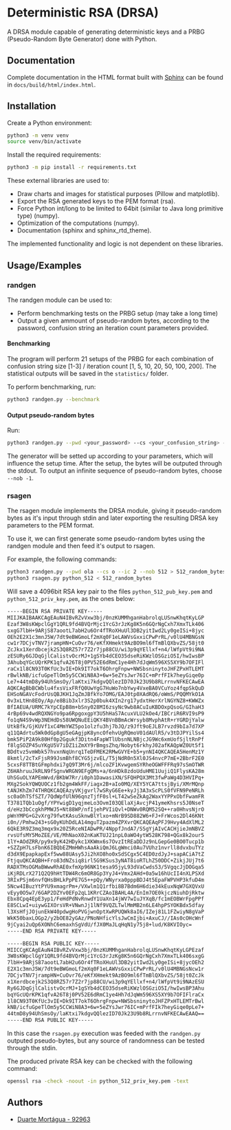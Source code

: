 
# Deterministic RSA (DRSA)

A DRSA module capable of generating deterministic keys and a PRBG (Pseudo-Random Byte Generator) done with Python.



## Documentation

Complete documentation in the HTML format built with [Sphinx](https://www.sphinx-doc.org/en/master/) can be found in `docs/build/html/index.html`. 

## Installation

Create a Python environment:

```bash
python3 -m venv venv
source venv/bin/activate
```

Install the required requirements:
```bash
python3 -m pip install -r requirements.txt
```

These external libraries are used to:
- Draw charts and images for statistical purposes (Pillow and matplotlib).
- Export the RSA generated keys to the PEM format (rsa).
- Force Python int/long to be limited to 64bit (similar to Java long primitive type) (numpy).
- Optimization of the computations (numpy).
- Documentation (sphinx and sphinx_rtd_theme).

The implemented functionality and logic is not dependent on these libraries.
    
## Usage/Examples

### randgen

The randgen module can be used to:
- Perform benchmarking tests on the PRBG setup (may take a long time)
- Output a given ammount of pseudo-random bytes, according to the password, confusion string an iteration count parameters provided.

#### Benchmarking

The program will perform 21 setups of the PRBG for each combination of confusion string size [1-3] / iteration count [1, 5, 10, 20, 50, 100, 200].
The statistical outputs will be saved in the `statistics/` folder.

To perform benchmarking, run:

```bash
python3 randgen.py --benchmark
```

#### Output pseudo-random bytes

Run:

```bash
python3 randgen.py --pwd <your_password> --cs <your_confusion_string> --ic <your_iteration_count> --nob <number_of_bytes>
```

The generator will be setted up according to your parameters, which will influence the setup time. After the setup, the bytes will be outputed through the stdout.
To output an infinite sequence of pseudo-random bytes, choose `--nob -1`.

### rsagen

The rsagen module implements the DRSA module, giving it pseudo-random bytes as it's input through stdin and later exporting the resulting DRSA key parameters to the PEM format.

To use it, we can first generate some pseudo-random bytes using the randgen module and then feed it's output to rsagen.

For example, the following commands:
```bash
python3 randgen.py --pwd ola --cs o --ic 2 --nob 512 > 512_random_bytes
python3 rsagen.py python_512 < 512_random_bytes
```

Will save a 4096bit RSA key pair to the files `python_512_pub_key.pem` and `python_512_priv_key.pem`, as the ones below:

```bash
-----BEGIN RSA PRIVATE KEY-----
MIIJKAIBAAKCAgEAuN4IBvRZvVxw3bj/0nzKUMMhganHabrolqLUSnwKhqtKyLGP
Ezaf3W8sKWpclGgY1QRL9fd4BVQrMjc1YcG3rJzKg8K5n6GQrNgCxh7XmxTLk406
sxgG7lbH+9ARjS87aootL7abH2u6Or4fTRoXHuUl3DB2yitIwd2Ly0geISi+8jyc
OEh2E2X1c3mnJ5W/7dt9eBWGmoLf2mXq0F1eLAWVsGxxiCPwPrRL/v0lU4MBNGsN
cw1r7DCjvTNV7jrampHN+CuOvr76/eKfXHmekt9AzBO9ml6fTmBlQXbvZS/58jt0
ZcJkx1Xerdbcejk2S3Q8RZ57r7Z2r7jp88CU/wi3p9qYEllxf+n4/lWfpVt9i9NA
zESURy6GJDqGjlCalistvOcrMJ+1gSYb4dCEO35dseRiKWzlOSGziO5I/hwIwsBP
3AhubqYGcUQrKPK1qfvA26T8j0PV52E6dRmC1ye4Hh7dJqWm596XS5XY9b7OFIFl
raCx1l8CN93T0KfUc3vIE+Dk9IT7okT6OhrgFnpw+NWSbsninytoJHFZPxHTLEMT
rBwlkNB/icfuGpeTlOm5y5CCWiN8A3+6w+5eZYsJwr76IC+mPrfFIk7heyGiqe0p
Le7+44tmD8y94UhSmsOy/laKtxi7kdgvQQlezID70Jk23U9b8RLrrnvNFKECAwEA
AQKCAgBbBCWblu4fxsVixFRfQ0UwYgG7HuWo7nbYwy4VxeBA0VCuYoz4fqpSkQuD
EHSoNGAVcFodrUsQBJKH1JqZmJBfkYo7OMG/EAJ0tp0XAdRQ6/oWmS/PQQMYkO1A
0v3xLtHn8EOy/Ap/e8Bib3xlr3S2p0buk4XIn2rg17ydxtHerXrlNGYNZ8+KWWZx
BfIAEUA/URMC7kYpCEpB8m+bSny028MI6zsyNc9wb8ACuIuKBDOxpQsoG/GIhaH3
4rBp69v4wdRQXNGYo9pa6RpgoxgpY3U5hHaS7AcuxVLU2kOe4/IBCriR6RVI9sP9
fo1qN4S9vWp3NEHdDs58UWQNuEEiQKY4BVnBBmAcWrsyb8MvphAtR+rYGRDjYalw
UtkBfk/GjKUVf1xC4MmYWZ5po1olzfu3hj7bJQ/z9Jft9oEJLB7rvzd9bIa7d7XP
q11QAdrtu5Wk0dGp8gU5eGAgjpK8yncOfehvUgRQmoV01dAUlR5/v3tDJPYilSs4
bmk5PiP2A9k80Hf0p2Ggukf3Ditn4FapWTlUbsnNLNBjcJG9Wc6xmUofSjltRnPf
f8lgSOZP45uYKgU5V7iDZ1iZmXY9rBmgsZhq/Nobyt6rkhyJ02afKAQpWZ0Ut5f1
BDdtvz5vmWbk57hvxnNqUnrq1TeDFMEK2RMwGVYE+b5+ynNI4QKCAQEA5HenMz1Y
8kmtl/2cTxFjsR99JsmBhf8CYG5jzvEL/T5jNdR0n5Xl0JS4nvcP7mE+2BbrF2E0
5cxsF8TTBtGFmphdxi7gQ9T3Mr6j/mlcoZF1KvwgemSYRheOGWFFFRq97sSmOTWR
Z6HAhruuJkRLN9fSgnvWRGN9EFgQMs+a/6nHDk8zdoUduHME1UujiQ1FlysKA28m
UhSGuOLYAPEmWvd/BKbW7Rr/i0ph1DawasiXN/SFQHPQX3Mt3fwPaWg4D3HVIPq+
MXg2SokYQWQUOCz1fb2gm4WkFF/iagx2B+aIo0MQ/XEY5YCA7ttsjByi/XMrMQnp
tANJKhZm74THRQKCAQEAzyVKjgvrl7wSRyG6Ee+kyJj3A3xScPLS0fVFN9PeNRLh
sc0aOhTSfSZT/7QdWpfUlN96qnzTjfF0sl+LT42wSeZkAg2WaxYYPPxObfFwamFR
T3781TQb1uOgf/YPYwigD1yqjmeLo3OvmI03QElaXjAvcjP41ymeKhsrs5J0NseT
d/eHz3bCcgkhPMWJ5+Nt88WP/nfIjehPVIiQvl+DNWv0RQM52SQ++ra0HhvsNjrO
pWnYMPG+G2vXrg79fwtKAsuSknwBlYlxo+mNrB9SD882W6+FJ+FrWcos2Dl46KNt
i0n//Pmhw243+sG0yKUhDdLA14mguT2pazm4ZPXvrQKCAQEAqPFJ9Hvy4AdXlML2
6QkE3R9Z3mq3mqx9x20Z5RceNIADwPR/4NppfJndA7/SSgYjAIvCACHjieJmNBVZ
rvsUfsMY5MoZEE/VE/MhNaoX02nKaKTUJ21npL0aWO4ytW528K798+QGx8k2our5
1lY+AOdZRR/py9x9yK42HDykc1XKWmx6s7OvzItREaDDJz9nLGepGe0BO0Tucp1b
+SZZpH7LsFbnK6IBQbEZMmHWhsAaAkiQmJ6LgWmci0Au7VUhz1nvrll8dvxbuTYz
d3dX9EpapkapExf5ww88UAsy5Ji2hXO8ho0xSdSCgx5C4ED0zdJyJ+sapACiA7tZ
FtjquQKCAQBH+Fro83dNZsiq8irl5G9KSus3yNAT8ioRTLhZ50DDC+ZikjJUj7t6
RADXTMsOGMaBWwwRhAE0xfmXp96NK1tesa95jyL93dVaCwds53/5VgqcJjDOGqa5
iKjRDLrX271Q2Q9hHtTDW4Rc6mOR8Gp3YyJ4+Vmx2AHd+0a5w16hUcII4nXLPSXd
3RIxPSjm6nvfQHsBHLkPpPE7G5++pQy/WNyrxa0pppBDJ4t5EpaFWPVHP3kfuD4m
5Ncw4IBuzYtPYU9xmagrPm+/VXwlm1Q1rfbi8B7Bdm6H6die34kEuxNqW7GXQVxU
vEyy0O5w7/6GAP2DZYv0EFp2qL1KRrCZAoIBAHL4A/EnIm7OE0kjczNiuhDjRktw
Ebx8Cpq4EpE3yp1/FeHdPdNvRnwdY1UaXn14jWV7wIuJYXqB/fc1mEOBWrFpgPPf
E8SCLwI+uiywGIXOrsVR+VNwnJj1lNf9VQZLTwlMmMB2n6LE4hpPSYOKBdx5dfay
l3XsHfjJOjunEkW40pdwgHoPVGjwnOptXwRPUQWk8aI6/IZej81L1FZwiyN8gVaP
WkK50baxLOGp2/y2bOE82yGAz/PNoNHficYlsJwCmIjbi+AxuCJ//IAs0cOHcWnf
9jCyai2uQp6XONhC6emaxhSgVdU/fJX0MaJLqHqN1y75j8+lud/K8KVIOyc=
-----END RSA PRIVATE KEY-----
```

```bash
-----BEGIN RSA PUBLIC KEY-----
MIICCgKCAgEAuN4IBvRZvVxw3bj/0nzKUMMhganHabrolqLUSnwKhqtKyLGPEzaf
3W8sKWpclGgY1QRL9fd4BVQrMjc1YcG3rJzKg8K5n6GQrNgCxh7XmxTLk406sxgG
7lbH+9ARjS87aootL7abH2u6Or4fTRoXHuUl3DB2yitIwd2Ly0geISi+8jycOEh2
E2X1c3mnJ5W/7dt9eBWGmoLf2mXq0F1eLAWVsGxxiCPwPrRL/v0lU4MBNGsNcw1r
7DCjvTNV7jrampHN+CuOvr76/eKfXHmekt9AzBO9ml6fTmBlQXbvZS/58jt0ZcJk
x1Xerdbcejk2S3Q8RZ57r7Z2r7jp88CU/wi3p9qYEllxf+n4/lWfpVt9i9NAzESU
Ry6GJDqGjlCalistvOcrMJ+1gSYb4dCEO35dseRiKWzlOSGziO5I/hwIwsBP3Ahu
bqYGcUQrKPK1qfvA26T8j0PV52E6dRmC1ye4Hh7dJqWm596XS5XY9b7OFIFlraCx
1l8CN93T0KfUc3vIE+Dk9IT7okT6OhrgFnpw+NWSbsninytoJHFZPxHTLEMTrBwl
kNB/icfuGpeTlOm5y5CCWiN8A3+6w+5eZYsJwr76IC+mPrfFIk7heyGiqe0pLe7+
44tmD8y94UhSmsOy/laKtxi7kdgvQQlezID70Jk23U9b8RLrrnvNFKECAwEAAQ==
-----END RSA PUBLIC KEY-----
```

In this case the `rsagen.py` execution was feeded with the `randgen.py` outputed pseudo-bytes, but any source of randomness can be tested through the stdin.

The produced private RSA key can be checked with the following command:
```bash
openssl rsa -check -noout -in python_512_priv_key.pem -text
```
## Authors

- [Duarte Mortágua - 92963](mailto:duarte.ntm@ua.pt)

